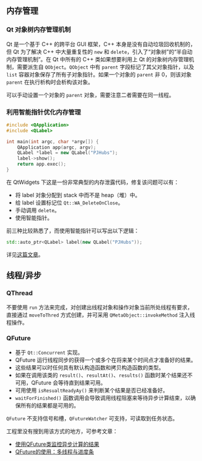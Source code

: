 ## 内存管理

### Qt 对象树内存管理机制
Qt 是一个基于 C++ 的跨平台 GUI 框架，C++ 本身是没有自动垃圾回收机制的，但 Qt 为了解决 C++ 中大量重复性的 `new` 和 `delete`，引入了“对象树”的“半自动内存管理机制”。在 Qt 中所有的 C++ 类如果想要利用上 Qt 的对象树内存管理机制，需要派生自 `QObject`。`QObject` 中有 `parent` 字段标记了其父对象指针，以及 `list` 容器对象保存了所有子对象指针。如果一个对象的 `parent` 非 0，则该对象 `parent` 在执行析构时会析构该对象。

可以手动设置一个对象的 `parent` 对象，需要注意二者需要在同一线程。

### 利用智能指针优化内存管理

```C++
#include <QApplication>
#include <QLabel>

int main(int argc, char *argv[]) {
    QApplication app(argc, argv);
    QLabel *label = new QLabel("PJHubs");
    label->show();
    return app.exec();
}
```

在 QtWidgets 下这是一份非常典型的内存泄露代码，修复该问题可以有：

* 将 label 对象分配到 stack 中而不是 heap（堆）中。
* 给 label 设置标记位 `Qt::WA_DeleteOnClose`。
* 手动调用 `delete`。
* 使用智能指针。

前三种比较熟悉了，而使用智能指针可以写出以下逻辑：

```C++
std::auto_ptr<QLabel> label(new QLabel("PJHubs"));
```

详见[这篇文章](https://blog.csdn.net/L_Andy/article/details/107645633)。




## 线程/异步

### QThread

不要使用  `run` 方法来完成，对创建出线程对象和操作对象当前所处线程有要求，直接通过 `moveToThred` 方式创建，并可采用 `QMetaObject::invokeMethod` 注入线程操作。


### QFuture

* 基于 `Qt::Concurrent` 实现。
* QFuture 运行线程同步的获得一个或多个在将来某个时间点才准备好的结果。
* 这些结果可以时任何具有默认构造函数和拷贝构造函数的类型。
* 如果在调用该类的 `result()`、`resultAt()`、`results()` 函数时某个结果还不可用，QFuture 会等待直到结果可用。
* 可用使用 `isResualtReadyAy()` 来判断某个结果是否已经准备好。
* `waitForFinished()` 函数调用会导致调用线程阻塞来等待异步计算结束，以确保所有的结果都是可用的。

`QFuture` 不支持信号和槽，`QFutureWatcher` 可支持，可读取到任务状态。


工程里没有搜到用该方式的地方，可参考文章：
* [使用QFuture类监控异步计算的结果](https://blog.csdn.net/Amnes1a/article/details/65630701)
* [QFuture的使用：多线程与进度条](https://blog.csdn.net/gongjianbo1992/article/details/106957888/)
